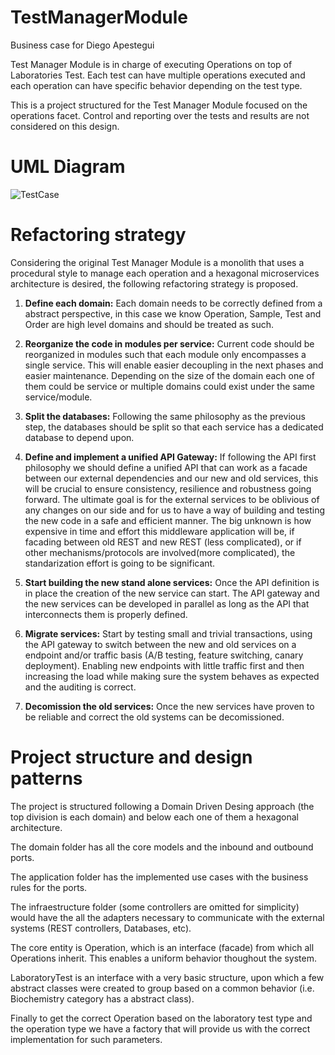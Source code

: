 # TestManagerModule

Business case for Diego Apestegui 

Test Manager Module is in charge of executing Operations on top of Laboratories Test. Each test can have multiple operations executed and each operation can have specific behavior depending on the test type.

This is a project structured for the Test Manager Module focused on the operations facet. Control  and reporting over the tests and results are not considered on this design. 

# UML Diagram

![TestCase](https://user-images.githubusercontent.com/32935258/157763161-cece6381-b401-4d4f-92bf-df3116dca058.png)


# Refactoring strategy

Considering the original Test Manager Module is a monolith that uses a procedural style to manage each operation and a hexagonal microservices architecture is desired, the following refactoring strategy is proposed. 

1. **Define each domain:** Each domain needs to be correctly defined from a abstract perspective, in this case we know Operation, Sample, Test and Order are high level domains and should be treated as such.

2. **Reorganize the code in modules per service:** Current code should be reorganized in modules such that each module only encompasses a single service. This will enable easier decoupling in the next phases and easier maintenance.
Depending on the size of the domain each one of them could be service or multiple domains could exist under the same service/module. 

3. **Split the databases:** Following the same philosophy as the previous step, the databases should be split so that each service has a dedicated database to depend upon.

4. **Define and implement a unified API Gateway:** If following the API first philosophy we should define a unified API that can work as a facade between our external dependencies and our new and old services, this will be crucial to ensure
consistency, resilience and robustness going forward. The ultimate goal is for the external services to be oblivious of any changes on our side and for us to have a way of building and testing the new code in a safe and efficient manner. 
The big unknown is how expensive in time and effort this middleware application will be, if facading between old REST and new REST (less complicated), or if other mechanisms/protocols are involved(more complicated), the standarization effort is going to be significant.

5. **Start building the new stand alone services:** Once the API definition is in place the creation of the new service can start. The API gateway and the new services can be developed in parallel as long as the API that interconnects them is properly defined.

6. **Migrate services:** Start by testing small and trivial transactions, using the API gateway to switch between the new and old services on a endpoint and/or traffic basis (A/B testing, feature switching, canary deployment). 
Enabling new endpoints with little traffic first and then increasing the load while making sure the system behaves as expected and the auditing is correct. 

7. **Decomission the old services:** Once the new services have proven to be reliable and correct the old systems can be decomissioned. 


# Project structure and design patterns

The project is structured following a Domain Driven Desing approach (the top division is each domain) and below each one of them a hexagonal architecture. 

The domain folder has all the core models and the inbound and outbound ports.

The application folder has the implemented use cases with the business rules for the ports.

The infraestructure folder (some controllers are omitted for simplicity) would have the all the adapters necessary to communicate with the external systems (REST controllers, Databases, etc). 

The core entity is Operation, which is an interface (facade) from which all Operations inherit. This enables a uniform behavior thoughout the system.

LaboratoryTest is an interface with a very basic structure, upon which a few abstract classes were created to group based on a common behavior (i.e. Biochemistry category has a abstract class). 

Finally to get the correct Operation based on the laboratory test type and the operation type we have a factory that will provide us with the correct implementation for such parameters.

